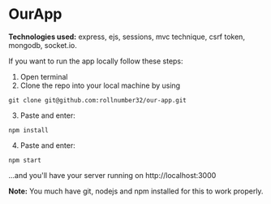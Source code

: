 # OurApp

**Technologies used:** express, ejs, sessions, mvc technique, csrf token, mongodb, socket.io.

If you want to run the app locally follow these steps:

1. Open terminal
2. Clone the repo into your local machine by using

```
git clone git@github.com:rollnumber32/our-app.git
```

3. Paste and enter:

```
npm install
```

4. Paste and enter:

```
npm start
```

...and you'll have your server running on http://localhost:3000

**Note:** You much have git, nodejs and npm installed for this to work properly.
